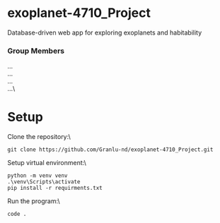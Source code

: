 # exoplanet-4710_Project
Database-driven web app for exploring exoplanets and habitability

### Group Members
...\
...\
...\
...\

# Setup

Clone the repository:\
```
git clone https://github.com/Granlu-nd/exoplanet-4710_Project.git
```

Setup virtual environment:\
```
python -m venv venv
.\venv\Scripts\activate
pip install -r requirments.txt
```

Run the program:\
```
code .
```
